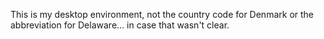 This is my desktop environment, not the country code for Denmark or the abbreviation for Delaware... in case that wasn't clear.
